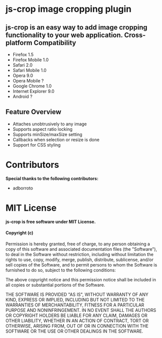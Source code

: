 js-crop image cropping plugin
===========================

js-crop is an easy way to add image cropping functionality to
your web application. 
Cross-platform Compatibility
----------------------------

* Firefox 1.5
* Firefox Mobile 1.0
* Safari 2.0
* Safari Mobile 1.0
* Opera 9.0
* Opera Mobile ?
* Google Chrome 1.0
* Internet Explorer 9.0
* Android ?

Feature Overview
----------------

* Attaches unobtrusively to any image
* Supports aspect ratio locking
* Supports minSize/maxSize setting
* Callbacks when selection or resize is done
* Support for CSS styling

Contributors
============

**Special thanks to the following contributors:**

* adborroto

MIT License
===========

**js-crop is free software under MIT License.**

#### Copyright (c) 

Permission is hereby granted, free of charge, to any person obtaining
a copy of this software and associated documentation files (the
"Software"), to deal in the Software without restriction, including
without limitation the rights to use, copy, modify, merge, publish,
distribute, sublicense, and/or sell copies of the Software, and to
permit persons to whom the Software is furnished to do so, subject to
the following conditions:

The above copyright notice and this permission notice shall be
included in all copies or substantial portions of the Software.

THE SOFTWARE IS PROVIDED "AS IS", WITHOUT WARRANTY OF ANY KIND,
EXPRESS OR IMPLIED, INCLUDING BUT NOT LIMITED TO THE WARRANTIES OF
MERCHANTABILITY, FITNESS FOR A PARTICULAR PURPOSE AND
NONINFRINGEMENT. IN NO EVENT SHALL THE AUTHORS OR COPYRIGHT HOLDERS BE
LIABLE FOR ANY CLAIM, DAMAGES OR OTHER LIABILITY, WHETHER IN AN ACTION
OF CONTRACT, TORT OR OTHERWISE, ARISING FROM, OUT OF OR IN CONNECTION
WITH THE SOFTWARE OR THE USE OR OTHER DEALINGS IN THE SOFTWARE.

